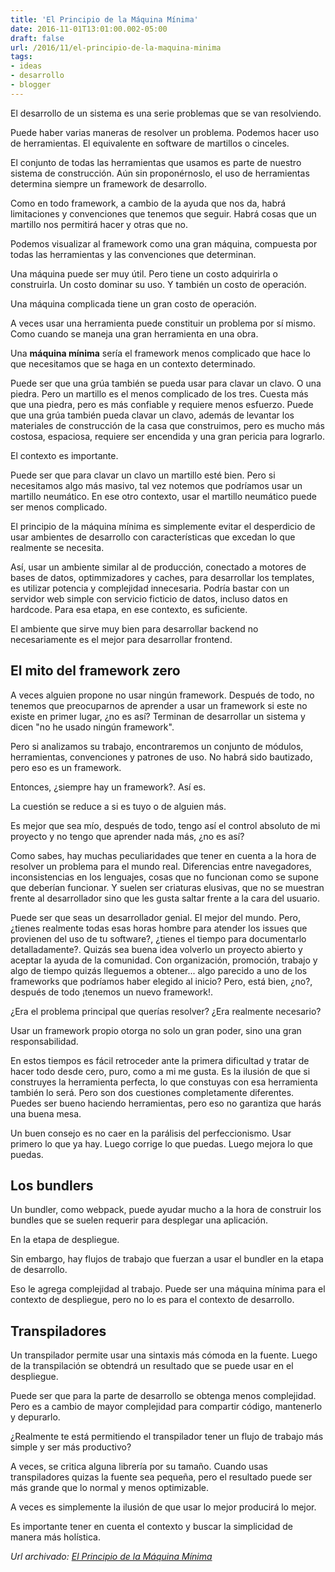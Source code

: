 ```yaml
---
title: 'El Principio de la Máquina Mínima'
date: 2016-11-01T13:01:00.002-05:00
draft: false
url: /2016/11/el-principio-de-la-maquina-minima
tags: 
- ideas
- desarrollo
- blogger
---
```


El desarrollo de un sistema es una serie problemas que se van resolviendo.  
  
Puede haber varias maneras de resolver un problema. Podemos hacer uso de herramientas. El equivalente en software de martillos o cinceles.  
  
El conjunto de todas las herramientas que usamos es parte de nuestro sistema de construcción. Aún sin proponérnoslo, el uso de herramientas determina siempre un framework de desarrollo.  
  
Como en todo framework, a cambio de la ayuda que nos da, habrá limitaciones y convenciones que tenemos que seguir. Habrá cosas que un martillo nos permitirá hacer y otras que no.  
  
Podemos visualizar al framework como una gran máquina, compuesta por todas las herramientas y las convenciones que determinan.  
  
Una máquina puede ser muy útil. Pero tiene un costo adquirirla o construirla. Un costo dominar su uso. Y también un costo de operación.  
  
Una máquina complicada tiene un gran costo de operación.  
  
A veces usar una herramienta puede constituir un problema por sí mismo. Como cuando se maneja una gran herramienta en una obra.  
  
Una **máquina mínima** sería el framework menos complicado que hace lo que necesitamos que se haga en un contexto determinado.  
  
Puede ser que una grúa también se pueda usar para clavar un clavo. O una piedra. Pero un martillo es el menos complicado de los tres. Cuesta más que una piedra, pero es más confiable y requiere menos esfuerzo. Puede que una grúa también pueda clavar un clavo, además de levantar los materiales de construcción de la casa que construimos, pero es mucho más costosa, espaciosa, requiere ser encendida y una gran pericia para lograrlo.  
  
El contexto es importante.  
  
Puede ser que para clavar un clavo un martillo esté bien. Pero si necesitamos algo más masivo, tal vez notemos que podríamos usar un martillo neumático. En ese otro contexto, usar el martillo neumático puede ser menos complicado.  
  
El principio de la máquina mínima es simplemente evitar el desperdicio de usar ambientes de desarrollo con características que excedan lo que realmente se necesita.  
  
Así, usar un ambiente similar al de producción, conectado a motores de bases de datos, optimmizadores y caches, para desarrollar los templates, es utilizar potencia y complejidad innecesaria. Podría bastar con un servidor web simple con servicio ficticio de datos, incluso datos en hardcode. Para esa etapa, en ese contexto, es suficiente.  
  
El ambiente que sirve muy bien para desarrollar backend no necesariamente es el mejor para desarrollar frontend.  
  

El mito del framework zero
--------------------------

A veces alguien propone no usar ningún framework. Después de todo, no tenemos que preocuparnos de aprender a usar un framework si este no existe en primer lugar, ¿no es así? Terminan de desarrollar un sistema y dicen "no he usado ningún framework".  
  
Pero si analizamos su trabajo, encontraremos un conjunto de módulos, herramientas, convenciones y patrones de uso. No habrá sido bautizado, pero eso es un framework.  
  
Entonces, ¿siempre hay un framework?. Así es.  
  
La cuestión se reduce a si es tuyo o de alguien más.  
  
Es mejor que sea mío, después de todo, tengo así el control absoluto de mi proyecto y no tengo que aprender nada más, ¿no es así?  
  
Como sabes, hay muchas peculiaridades que tener en cuenta a la hora de resolver un problema para el mundo real. Diferencias entre navegadores, inconsistencias en los lenguajes, cosas que no funcionan como se supone que deberían funcionar. Y suelen ser criaturas elusivas, que no se muestran frente al desarrollador sino que les gusta saltar frente a la cara del usuario.  
  
Puede ser que seas un desarrollador genial. El mejor del mundo. Pero, ¿tienes realmente todas esas horas hombre para atender los issues que provienen del uso de tu software?, ¿tienes el tiempo para documentarlo detalladamente?. Quizás sea buena idea volverlo un proyecto abierto y aceptar la ayuda de la comunidad. Con organización, promoción, trabajo y algo de tiempo quizás lleguemos a obtener... algo parecido a uno de los frameworks que podríamos haber elegido al inicio? Pero, está bien, ¿no?, después de todo ¡tenemos un nuevo framework!.  
  
¿Era el problema principal que querías resolver? ¿Era realmente necesario?  
  
Usar un framework propio otorga no solo un gran poder, sino una gran responsabilidad.  
  
En estos tiempos es fácil retroceder ante la primera dificultad y tratar de hacer todo desde cero, puro, como a mi me gusta. Es la ilusión de que si construyes la herramienta perfecta, lo que constuyas con esa herramienta también lo será. Pero son dos cuestiones completamente diferentes. Puedes ser bueno haciendo herramientas, pero eso no garantiza que harás una buena mesa.  
  
Un buen consejo es no caer en la parálisis del perfeccionismo. Usar primero lo que ya hay. Luego corrige lo que puedas. Luego mejora lo que puedas.  
  

Los bundlers
------------

Un bundler, como webpack, puede ayudar mucho a la hora de construir los bundles que se suelen requerir para desplegar una aplicación.  
  
En la etapa de despliegue.  
  
Sin embargo, hay flujos de trabajo que fuerzan a usar el bundler en la etapa de desarrollo.  
  
Eso le agrega complejidad al trabajo. Puede ser una máquina mínima para el contexto de despliegue, pero no lo es para el contexto de desarrollo.  
  

Transpiladores
--------------

Un transpilador permite usar una sintaxis más cómoda en la fuente. Luego de la transpilación se obtendrá un resultado que se puede usar en el despliegue.

  

Puede ser que para la parte de desarrollo se obtenga menos complejidad. Pero es a cambio de mayor complejidad para compartir código, mantenerlo y depurarlo.

  

¿Realmente te está permitiendo el transpilador tener un flujo de trabajo más simple y ser más productivo? 

  

A veces, se critica alguna librería por su tamaño. Cuando usas transpiladores quizas la fuente sea pequeña, pero el resultado puede ser más grande que lo normal y menos optimizable.

  

A veces es simplemente la ilusión de que usar lo mejor producirá lo mejor.

  

Es importante tener en cuenta el contexto y buscar la simplicidad de manera más holística.

_*Url archivado: [El Principio de la Máquina Mínima](https://akcdev.blogspot.com/2016/11/el-principio-de-la-maquina-minima.html)*_
